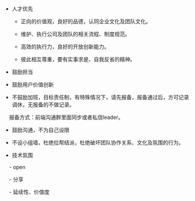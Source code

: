 - 人才优先
    
    - 正向的价值观，良好的品德，认同企业文化及团队文化。
        
    - 维护、执行公司及团队的相关流程、制度规范。
        
    - 高效的执行力，良好的开放创新能力。
        
    - 彼此相互尊重，要有实事求是、自我反省的精神。
        
- 鼓励担当  
    
- 鼓励用户价值创新  
    

- 不鼓励加班，目标责任制，有特殊情况下，请先报备，报备通过后，方可记录调休，无报备的不做记录。
    

    报备方式：前端沟通群里面同步或者私信leader。

- 鼓励沟通，不为自己设限
    
- 不设小组墙，杜绝拉帮结派，杜绝破坏团队协作关系、文化及氛围的行为。 
    
- 技术氛围  

    - open  

    - 分享  

    - 延续性、价值度